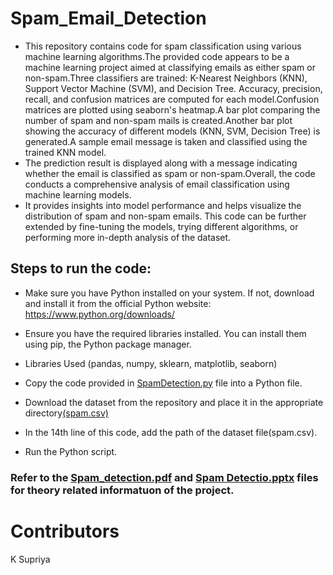# Spam_Email_Detection
- This repository contains code for spam classification using various machine learning algorithms.The provided code appears to be a machine learning project aimed at classifying emails as either spam or non-spam.Three classifiers are trained: K-Nearest Neighbors (KNN), Support Vector Machine (SVM), and Decision Tree.
Accuracy, precision, recall, and confusion matrices are computed for each model.Confusion matrices are plotted using seaborn's heatmap.A bar plot comparing the number of spam and non-spam mails is created.Another bar plot showing the accuracy of different models (KNN, SVM, Decision Tree) is generated.A sample email message is taken and classified using the trained KNN model.
- The prediction result is displayed along with a message indicating whether the email is classified as spam or non-spam.Overall, the code conducts a comprehensive analysis of email classification using machine learning models.
- It provides insights into model performance and helps visualize the distribution of spam and non-spam emails.
This code can be further extended by fine-tuning the models, trying different algorithms, or performing more in-depth analysis of the dataset.

## Steps to run the code:

- Make sure you have Python installed on your system. If not, download and install it from the official Python website: https://www.python.org/downloads/
- Ensure you have the required libraries installed. You can install them using pip, the Python package manager.
-  Libraries Used
  (pandas,
  numpy,
  sklearn,
  matplotlib,
  seaborn)
  
- Copy the code provided in [SpamDetection.py](https://github.com/supriyakommini/Spam_Email_Detection/blob/main/SpamDetection.py) file into a Python file.
- Download the dataset from the repository and place it in the appropriate directory[(spam.csv)](https://github.com/supriyakommini/Spam_Email_Detection/blob/main/spam.csv)
- In the 14th line of this code, add the path of the dataset file(spam.csv).
- Run the Python script.
### Refer to the [Spam_detection.pdf](https://github.com/supriyakommini/Spam_Email_Detection/blob/main/Spam_Detection.pdf) and [Spam Detectio.pptx](https://github.com/supriyakommini/Spam_Email_Detection/blob/main/Spam%20Detection.pptx) files for theory related informatuon of the project.
# Contributors
K Supriya
